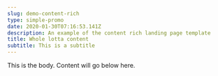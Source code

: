```yaml
---
slug: demo-content-rich
type: simple-promo
date: 2020-01-30T07:16:53.141Z
description: An example of the content rich landing page template
title: Whole lotta content
subtitle: This is a subtitle
---
```

This is the body. Content will go below here.
